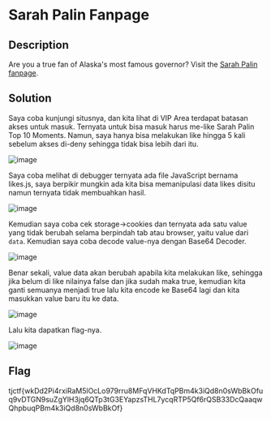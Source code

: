 # Sarah Palin Fanpage
## Description 
Are you a true fan of Alaska's most famous governor? Visit the <a href=http://sarah_palin_fanpage.tjctf.org/>Sarah Palin fanpage</a>.

## Solution
Saya coba kunjungi situsnya, dan kita lihat di VIP Area terdapat batasan akses untuk masuk. Ternyata untuk bisa masuk harus me-like Sarah Palin Top 10 Moments. Namun, saya hanya bisa melakukan like hingga 5 kali sebelum akses di-deny sehingga tidak bisa lebih dari itu.

![image](https://user-images.githubusercontent.com/61267430/83214273-616a3600-a18e-11ea-81f4-6e67d964f05b.png)

Saya coba melihat di debugger ternyata ada file JavaScript bernama likes.js, saya berpikir mungkin ada kita bisa memanipulasi data likes disitu namun ternyata tidak membuahkan hasil.

![image](https://user-images.githubusercontent.com/61267430/83214416-bc039200-a18e-11ea-915c-477fa1eb9963.png)

Kemudian saya coba cek storage->cookies dan ternyata ada satu value yang tidak berubah selama berpindah tab atau browser, yaitu value dari `data`. Kemudian saya coba decode value-nya dengan Base64 Decoder.

![image](https://user-images.githubusercontent.com/61267430/83214483-e2293200-a18e-11ea-9e9c-6bdbd3c5bdb8.png)

Benar sekali, value data akan berubah apabila kita melakukan like, sehingga jika belum di like nilainya false dan jika sudah maka true, kemudian kita ganti semuanya menjadi true lalu kita encode ke Base64 lagi dan kita masukkan value baru itu ke data.

![image](https://user-images.githubusercontent.com/61267430/83214696-6976a580-a18f-11ea-9747-190f22922256.png)

Lalu kita dapatkan flag-nya.

![image](https://user-images.githubusercontent.com/61267430/83214745-827f5680-a18f-11ea-9349-e61d62641a5d.png)

## Flag
tjctf{wkDd2Pi4rxiRaM5lOcLo979rru8MFqVHKdTqPBm4k3iQd8n0sWbBkOfuq9vDTGN9suZgYlH3jq6QTp3tG3EYapzsTHL7ycqRTP5Qf6rQSB33DcQaaqwQhpbuqPBm4k3iQd8n0sWbBkOf}